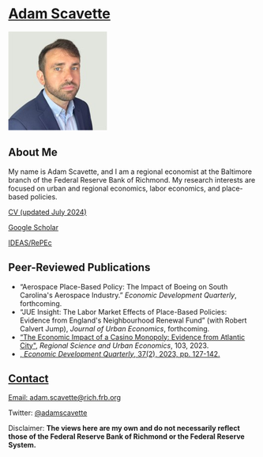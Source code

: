 # [Adam Scavette](https://www.richmondfed.org/region_communities/people/scavette)

<img src="/1664665342086.jpg">

<h2>About Me</h2>
<p> My name is Adam Scavette, and I am a regional economist at the Baltimore branch of the Federal Reserve Bank of Richmond. My research interests are focused on urban and regional economics, labor economics, and place-based policies. </p>

<p><a href="adamscavette_CV.pdf" download>CV (updated July 2024)</a> </p> <p><a href="https://scholar.google.com/citations?user=UWVskVMAAAAJ&hl=en">Google Scholar</a> </p> <p> <a href="https://ideas.repec.org/f/psc838.html">IDEAS/RePEc</a> </p>

<h2>Peer-Reviewed Publications</h2>

<ul>
  <li>“Aerospace Place-Based Policy: The Impact of Boeing on South Carolina's Aerospace Industry.” <i>Economic Development Quarterly</i>, forthcoming.</li>
  
  <li>“JUE Insight: The Labor Market Effects of Place-Based Policies: Evidence from England's Neighbourhood Renewal Fund” (with Robert Calvert Jump), <i>Journal of Urban Economics</i>, forthcoming.</li>
  
  <li><a href="https://linkinghub.elsevier.com/retrieve/pii/S016604622300087X">“The Economic Impact of a Casino Monopoly: Evidence from Atlantic City"</a>, <i>Regional Science and Urban Economics</i>, 103, 2023.</li>

  <li><a href="https://journals.sagepub.com/doi/10.1177/08912424231158051“>"The Impact of New Jersey’s Urban Enterprise Zones on Local Employment: A Synthetic Control Approach"</a>, <i>Economic Development Quarterly</i>, 37(2), 2023, pp. 127-142.</li>
</ul>

<h2>Contact</h2>
<p>Email: <a href="mailto:adam.scavette@rich.frb.org">adam.scavette@rich.frb.org</a> </p>
  <p>Twitter: <a href="https://twitter.com/AdamScavette">@adamscavette</a> </p>

<p>Disclaimer: <strong>The views here are my own and do not necessarily reflect those of the Federal Reserve Bank of Richmond or the Federal Reserve System.</strong> </p>





